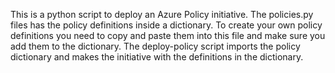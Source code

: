 This is a python script to deploy an Azure Policy initiative. The policies.py files has the policy definitions inside a dictionary. To create your own policy definitions you need to copy and paste them into this file and make sure you add them to the dictionary. The deploy-policy script imports the policy dictionary and makes the initiative with the definitions in the dictionary.
